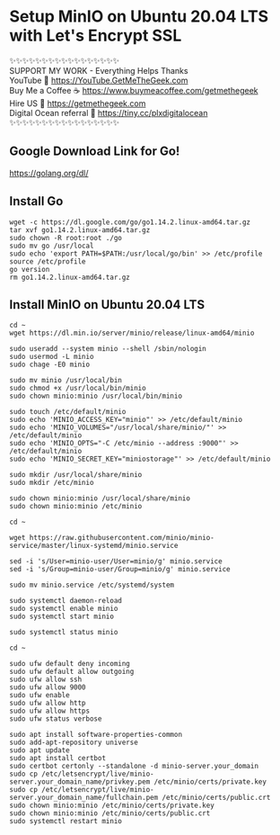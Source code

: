 # Setup MinIO on Ubuntu 20.04 LTS with Let's Encrypt SSL

✨✨✨✨✨✨✨✨✨✨✨✨✨✨✨✨✨  
SUPPORT MY WORK - Everything Helps Thanks  
YouTube 🔗 <https://YouTube.GetMeTheGeek.com>  
Buy Me a Coffee ☕ <https://www.buymeacoffee.com/getmethegeek>  
Hire US 🔗 <https://getmethegeek.com>  
Digital Ocean referral 🔗 <https://tiny.cc/plxdigitalocean>  
✨✨✨✨✨✨✨✨✨✨✨✨✨✨✨✨✨  

## Google Download Link for Go!

<https://golang.org/dl/>

## Install Go  

```console
wget -c https://dl.google.com/go/go1.14.2.linux-amd64.tar.gz
tar xvf go1.14.2.linux-amd64.tar.gz
sudo chown -R root:root ./go
sudo mv go /usr/local
sudo echo 'export PATH=$PATH:/usr/local/go/bin' >> /etc/profile
source /etc/profile
go version
rm go1.14.2.linux-amd64.tar.gz
```

## Install MinIO on Ubuntu 20.04 LTS

```console
cd ~
wget https://dl.min.io/server/minio/release/linux-amd64/minio

sudo useradd --system minio --shell /sbin/nologin
sudo usermod -L minio
sudo chage -E0 minio

sudo mv minio /usr/local/bin
sudo chmod +x /usr/local/bin/minio
sudo chown minio:minio /usr/local/bin/minio

sudo touch /etc/default/minio
sudo echo 'MINIO_ACCESS_KEY="minio"' >> /etc/default/minio
sudo echo 'MINIO_VOLUMES="/usr/local/share/minio/"' >> /etc/default/minio
sudo echo 'MINIO_OPTS="-C /etc/minio --address :9000"' >> /etc/default/minio
sudo echo 'MINIO_SECRET_KEY="miniostorage"' >> /etc/default/minio

sudo mkdir /usr/local/share/minio
sudo mkdir /etc/minio

sudo chown minio:minio /usr/local/share/minio
sudo chown minio:minio /etc/minio

cd ~

wget https://raw.githubusercontent.com/minio/minio-service/master/linux-systemd/minio.service

sed -i 's/User=minio-user/User=minio/g' minio.service
sed -i 's/Group=minio-user/Group=minio/g' minio.service

sudo mv minio.service /etc/systemd/system

sudo systemctl daemon-reload
sudo systemctl enable minio
sudo systemctl start minio

sudo systemctl status minio

cd ~

sudo ufw default deny incoming
sudo ufw default allow outgoing
sudo ufw allow ssh
sudo ufw allow 9000
sudo ufw enable
sudo ufw allow http
sudo ufw allow https
sudo ufw status verbose

sudo apt install software-properties-common
sudo add-apt-repository universe
sudo apt update
sudo apt install certbot
sudo certbot certonly --standalone -d minio-server.your_domain
sudo cp /etc/letsencrypt/live/minio-server.your_domain_name/privkey.pem /etc/minio/certs/private.key
sudo cp /etc/letsencrypt/live/minio-server.your_domain_name/fullchain.pem /etc/minio/certs/public.crt
sudo chown minio:minio /etc/minio/certs/private.key
sudo chown minio:minio /etc/minio/certs/public.crt
sudo systemctl restart minio
```
